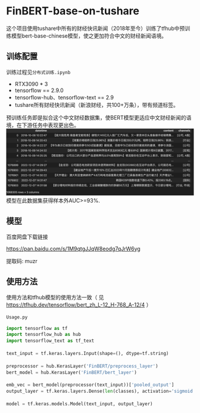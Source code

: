 # FinBERT-base-on-tushare
这个项目使用tushare中所有的财经快讯新闻（2018年至今）训练了tfhub中预训练模型bert-base-chinese模型，使之更加符合中文的财经新闻语境。

## 训练配置
训练过程见`分布式训练.ipynb`
- RTX3090 * 3
- tensorflow == 2.9.0
- tensorflow-hub、tensorflow-text == 2.9
- tushare所有财经快讯新闻（新浪财经，共100+万条），带有频道标签。

预训练任务即是拟合这个中文财经数据集，使BERT模型更适应中文财经新闻的语境，在下游任务中表现更出色。
![png](img.png)
模型在此数据集获得样本外AUC>=93%.

## 模型
百度网盘下载链接

https://pan.baidu.com/s/1M9qtgJJqW8eodg7qJrW6yg 

提取码: muzr 

## 使用方法
使用方法和tfhub模型的使用方法一致（ 见 https://tfhub.dev/tensorflow/bert_zh_L-12_H-768_A-12/4 ）

`Usage.py`

```python
import tensorflow as tf
import tensorflow_hub as hub
import tensorflow_text as tf_text

text_input = tf.keras.layers.Input(shape=(), dtype=tf.string)

preprocessor = hub.KerasLayer('FinBERT/preprocess_layer')
bert_model = hub.KerasLayer('FinBERT/bert_layer')

emb_vec = bert_model(preprocessor(text_input))['pooled_output']
output_layer = tf.keras.layers.Dense(len(classes), activation='sigmoid')(emb_vec)

model = tf.keras.models.Model(text_input, output_layer)
```

